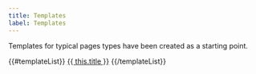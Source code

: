 ```yaml
---
title: Templates
label: Templates
---
```


Templates for typical pages types have been created as a starting point.

{{#templateList}}
<a href="{{path '/components/preview/{{ this.handle }}' }}">{{ this.title }}</a>
{{/templateList}}